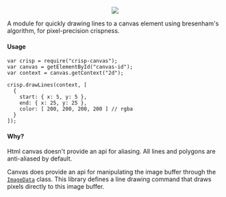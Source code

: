 <p align="center"><img src="https://raw.githubusercontent.com/sch/crisp-canvas/master/example.png"/></p>

A module for quickly drawing lines to a canvas element using bresenham's
algorithm, for pixel-precision crispness.

#### Usage

```
var crisp = require("crisp-canvas");
var canvas = getElementById("canvas-id");
var context = canvas.getContext("2d");

crisp.drawLines(context, [
  {
    start: { x: 5, y: 5 },
    end: { x: 25, y: 25 },
    color: [ 200, 200, 200, 200 ] // rgba
  }
]);
```

#### Why?

Html canvas doesn't provide an api for aliasing. All lines and polygons are
anti-aliased by default.

Canvas does provide an api for manipulating the image buffer through the
[`ImageData`](https://developer.mozilla.org/en-US/docs/Web/API/ImageData) class.
This library defines a line drawing command that draws pixels directly to this
image buffer.
